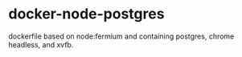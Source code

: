 # docker-node-postgres

dockerfile based on node:fermium and containing postgres, chrome headless, and xvfb.


